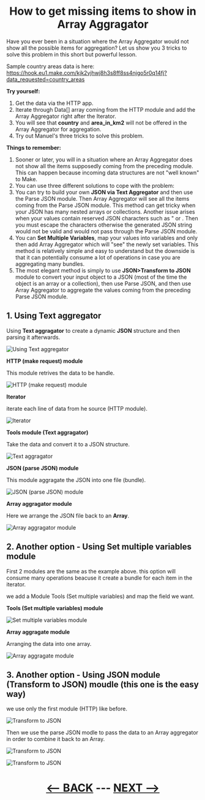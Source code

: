 <div align="center">



# How to get missing items to show in Array Aggragator
</div>

Have you ever been in a situation where the Array Aggregator would not show all the possible items for aggregation? Let us show you 3 tricks to solve this problem in this short but powerful lesson.

Sample country areas data is here: 
https://hook.eu1.make.com/kjk2vjhwj8h3s8ff8ss4njgo5r0q14fj?data_requested=country_areas

__Try yourself:__

1. Get the data via the HTTP app.
2. Iterate through Data[] array coming from the HTTP module and add the Array Aggregator right after the Iterator.
3. You will see that __country__ and __area_in_km2__ will not be offered in the Array Aggregator for aggregation.
4. Try out Manuel's three tricks to solve this problem.

   
__Things to remember:__

1. Sooner or later, you will in a situation where an Array Aggregator does not show all the items supposedly coming from the preceding module. This can happen because incoming data structures are not "well known" to Make.
2. You can use three different solutions to cope with the problem:
  1. You can try to build your own __JSON via Text Aggregator__ and then use the Parse JSON module. Then Array Aggregator will see all the items coming from the Parse JSON module. This method can get tricky when your JSON has many nested arrays or collections. Another issue arises when your values contain reserved JSON characters such as " or \. Then you must escape the characters otherwise the generated JSON string would not be valid and would not pass through the Parse JSON module.
  2. You can __Set Multiple Variables__, map your values into variables and only then add Array Aggregator which will "see" the newly set variables. This method is relatively simple and easy to understand but the downside is that it can potentially consume a lot of operations in case you are aggregating many bundles.
  3. The most elegant method is simply to use __JSON>Transform to JSON__ module to convert your input object to a JSON (most of the time the object is an array or a collection), then use Parse JSON, and then use Array Aggregator to aggregate the values coming from the preceding Parse JSON module.


## 1. Using Text aggregator 

Using __Text aggragator__ to create a dynamic __JSON__ structure and then parsing it afterwards.

  ![Using Text aggregator](pic/l4arrayforadvall.gif)

__HTTP (make request) module__

This module retrives the data to be handle.

  ![HTTP (make request) module](pic/l4arrayforadvhttp.gif)

__Iterator__

iterate each line of data from he source (HTTP module).

  ![Iterator](pic/l4arrayforadviterator.gif)

__Tools module (Text aggragator)__

Take the data and convert it to a JSON structure.

  ![Text aggragator](pic/l4arrayforadvtext.gif)

__JSON (parse JSON) module__

This module aggragate the JSON into one file (bundle).

  ![JSON (parse JSON) module](pic/l4arrayforadvparse.gif)

__Array aggragator module__

Here we arrange the JSON file back to an __Array__.

  ![Array aggragator module](pic/l4arrayforadvarraysgg.gif)


  ## 2. Another option - Using Set multiple variables module

  First 2 modules are the same as the example above. this option will consume many operations beacuse it create a bundle for each item in the iterator.

  we add a Module Tools (Set multiple variables) and map the field we want.

__Tools (Set multiple variables) module__

   ![Set multiple variables module](pic/l4arrayforadvsetmultiple.gif) 

__Array aggragate module__

Arranging the data into one array.

   ![Array aggragate module](pic/l4arrayforadvarray1.gif) 


## 3. Another option - Using JSON module (Transform to JSON) moudle (this one is the easy way)

we use only the first module (HTTP) like before. 

   ![Transform to JSON](pic/l4arrayforadvtranform.gif) 

Then we use the parse JSON modle to pass the data to an Array aggregator in order to combine it back to an Array.

   ![Transform to JSON](pic/l4arrayforadvparse1.gif) 

   ![Transform to JSON](pic/l4arrayforadvarray2.gif) 
   
<div align="center">


# [<-- BACK](l4datastore.md) --- [NEXT -->](l4arrayoperations.md)
</div>
